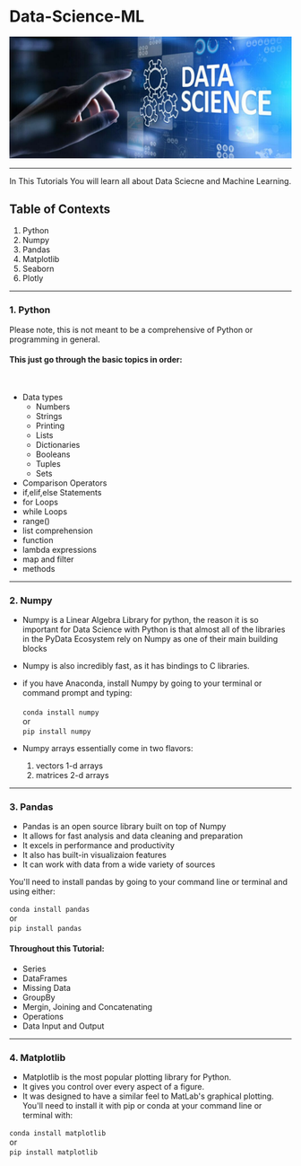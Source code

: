 # Data-Science-ML

<img src="/imgs/Data Science.jpeg" alt="DS" title="Data Science">

---
In This Tutorials You will learn all about Data Sciecne and Machine Learning.

## Table of Contexts

1. Python
2. Numpy
3. Pandas
4. Matplotlib
5. Seaborn
6. Plotly
---
### 1. Python
Please note, this is not meant to be a comprehensive of Python or programming in general.<br>
<h4>This just go through the basic topics in order:</h4><br>

- Data types
    - Numbers
    - Strings
    - Printing 
    - Lists
    - Dictionaries
    - Booleans
    - Tuples
    - Sets
- Comparison Operators
- if,elif,else Statements
- for Loops
- while Loops
- range()
- list comprehension
- function
- lambda expressions
- map and filter
- methods
---
### 2. Numpy
- Numpy is a Linear Algebra Library for python, the reason it is so important
for Data Science with Python is that almost all of the libraries in the PyData
Ecosystem rely on Numpy as one of their main building blocks
- Numpy is also incredibly fast, as it has bindings to C libraries.
- if you have Anaconda, install Numpy by going to your terminal
or command prompt and typing:<br><br>
    ```conda install numpy```<br>
    or<br>
    ```pip install numpy```
    
- Numpy arrays essentially come in two flavors:
    1. vectors 1-d arrays
    2. matrices 2-d arrays
---
### 3. Pandas
- Pandas is an open source library built on top of Numpy
- It allows for fast analysis and data cleaning and preparation
- It excels in performance and productivity
- It also has built-in visualizaion features
- It can work with data from a wide variety of sources<br>

You'll need to install pandas by going to your command line
or terminal and using either:<br>

```conda install pandas```<br>
or<br>
```pip install pandas```

<h4> Throughout this Tutorial: </h4>

- Series
- DataFrames
- Missing Data
- GroupBy
- Mergin, Joining and Concatenating
- Operations
- Data Input and Output
---
### 4. Matplotlib
- Matplotlib is the most popular plotting library for Python.
- It gives you control over every aspect of a figure.
- It was designed to have a similar feel to MatLab's graphical plotting.
You'll need to install it with pip or conda at your command line or terminal with:

```conda install matplotlib```<br>
or<br>
```pip install matplotlib```
